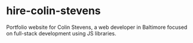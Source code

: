 # hire-colin-stevens
Portfolio website for Colin Stevens, a web developer in Baltimore focused on full-stack development using JS libraries.
